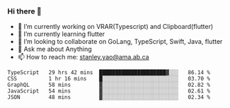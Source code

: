 ### Hi there 👋

- 🔭 I’m currently working on VRAR(Typescript) and Clipboard(flutter) 
- 🌱 I’m currently learning flutter
- 👯 I’m looking to collaborate on GoLang, TypeScript, Swift, Java, flutter
- 💬 Ask me about Anything
- 📫 How to reach me: stanley.yao@ama.ab.ca


<!--START_SECTION:waka-->
```text
TypeScript   29 hrs 42 mins  █████████████████████▓░░░   86.14 % 
CSS          1 hr 16 mins    █░░░░░░░░░░░░░░░░░░░░░░░░   03.70 % 
GraphQL      58 mins         ▓░░░░░░░░░░░░░░░░░░░░░░░░   02.82 % 
JavaScript   54 mins         ▓░░░░░░░░░░░░░░░░░░░░░░░░   02.61 % 
JSON         48 mins         ▓░░░░░░░░░░░░░░░░░░░░░░░░   02.34 % 
```
<!--END_SECTION:waka-->
